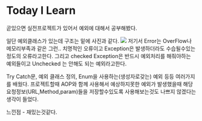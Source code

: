 # Today I Learn

곧있으면 실전프로젝트가 있어서 예외에 대해서 공부해봤다.

일단 예외클래스가 있는데 구조는 밑에 사진과 같다.
<img src="C:\Users\LSJ28\OneDrive\바탕 화면\21476F3E577E91080E.jpg"/>
저기서 Error는 OverFlow나 메모리부족과 같은 그런.. 치명적인 오류이고 Exception은 발생하더라도 수습될수있는 정도의 오류라고한다.
그리고 checked Exception은 반드시 예외처리를 해줘야하는 예외들이고 Unchecked 는 안해도 되는 예외라고한다.

Try Catch문, 예외 클래스 정의, Enum을 사용하는(생성자로갖는) 예외 등등 여러가지를 배웠다.
프로젝트할때 AOP와 함께 사용해서 예상하지못한 예외가 발생했을때 해당 요청정보(URL,Method,param)들을 저장할수있도록 사용해보는것도 나쁘지 않겠다는생각이 들었다.

느낀점 - 재밌는것같다.